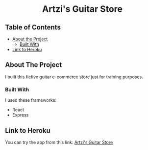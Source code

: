<h1 align="center">Artzi's Guitar Store</h1>



<!-- TABLE OF CONTENTS -->
## Table of Contents

* [About the Project](#about-the-project)
  * [Built With](#built-with)
* [Link to Heroku](#heroku-link)




<!-- ABOUT THE PROJECT -->
## About The Project

I built this fictive guitar e-commerce store just for training purposes.

### Built With
I used these frameworks:
  * React
  * Express
 
## Link to Heroku
You can try the app from this link: <a href='https://artzisguitarstore.herokuapp.com/'>Artzi's Guitar Store</a>
